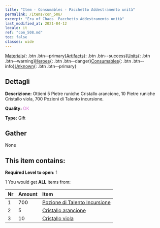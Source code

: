 ```yaml
---
title: "Item - Consumables - Pacchetto Addestramento unità"
permalink: /Items/con_508/
excerpt: "Era of Chaos  Pacchetto Addestramento unità"
last_modified_at: 2021-04-12
locale: it
ref: "con_508.md"
toc: false
classes: wide
---
```

 [Materials](/it/Items/){: .btn .btn--primary}[Artifacts](/it/Items/Artifacts/){: .btn .btn--success}[Units](/it/Items/Units/){: .btn .btn--warning}[Heroes](/it/Items/Heroes/){: .btn .btn--danger}[Consumables](/it/Items/Consumables/){: .btn .btn--info}[Unknown](/it/Items/Unknown/){: .btn .btn--primary}

## Dettagli
 **Descrizione:** Ottieni 5 Pietre runiche Cristallo arancione, 10 Pietre runiche Cristallo viola, 700 Pozioni di Talento incursione.

 **Quality:** <span style="color: #DA70D6">OK</span>

 **Type:** Gift

## Gather

  None

## This item contains:

 **Required Level to open:** 1

 1 You would get **ALL** items  from:

  | Nr | Amount |     Item    |
  |:---|:-------|:------------|
  | 1 | 700 | [Pozione di Talento Incursione](/it/Items/con_788/) | 
  | 2 | 5 | [Cristallo arancione](/it/Items/con_730/) | 
  | 3 | 10 | [Cristallo viola](/it/Items/con_720/) | 
